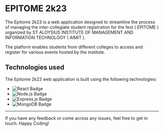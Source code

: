 # EPITOME 2k23

The Epitome 2k23 is a web application designed to streamline the process of managing the inter-collegiate student registration for the fest ( EPITOME ) organized by ST ALOYSIUS INSTITUTE OF MANAGEMENT AND INFORMATION TECHNOLOGY ( AIMIT ).

The platform enables students from different colleges to access and register for various events hosted by the institute.


## Technologies used

The Epitome 2k23 web application is built using the following technologies:

- <img src="https://img.shields.io/badge/react-%2320232a.svg?style=for-the-badge&logo=react&logoColor=%2361DAFB" alt="React Badge">
- <img src="https://img.shields.io/badge/node.js-6DA55F?style=for-the-badge&logo=node.js&logoColor=white" alt="Node.js Badge">
- <img src="https://img.shields.io/badge/express.js-%23404d59.svg?style=for-the-badge&logo=express&logoColor=%2361DAFB" alt="Express.js Badge">
- <img src="https://img.shields.io/badge/MongoDB-%234ea94b.svg?style=for-the-badge&logo=mongodb&logoColor=white" alt="MongoDB Badge">



---
If you have any feedback or come across any issues, feel free to get in touch. Happy Coding!
      

